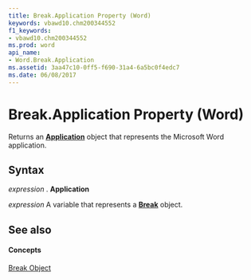 ```yaml
---
title: Break.Application Property (Word)
keywords: vbawd10.chm200344552
f1_keywords:
- vbawd10.chm200344552
ms.prod: word
api_name:
- Word.Break.Application
ms.assetid: 3aa47c10-0ff5-f690-31a4-6a5bc0f4edc7
ms.date: 06/08/2017
---
```



# Break.Application Property (Word)

Returns an  **[Application](Word.Application.md)** object that represents the Microsoft Word application.


## Syntax

 _expression_ . **Application**

 _expression_ A variable that represents a **[Break](Word.Break.md)** object.


## See also


#### Concepts


[Break Object](Word.Break.md)


